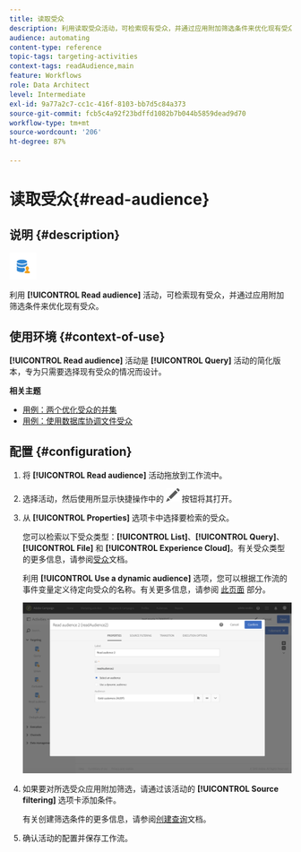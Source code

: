 ```yaml
---
title: 读取受众
description: 利用读取受众活动，可检索现有受众，并通过应用附加筛选条件来优化现有受众。
audience: automating
content-type: reference
topic-tags: targeting-activities
context-tags: readAudience,main
feature: Workflows
role: Data Architect
level: Intermediate
exl-id: 9a77a2c7-cc1c-416f-8103-bb7d5c84a373
source-git-commit: fcb5c4a92f23bdffd1082b7b044b5859dead9d70
workflow-type: tm+mt
source-wordcount: '206'
ht-degree: 87%

---
```


# 读取受众{#read-audience}

## 说明 {#description}

![](assets/prefill.png)

利用 **[!UICONTROL Read audience]** 活动，可检索现有受众，并通过应用附加筛选条件来优化现有受众。

## 使用环境 {#context-of-use}

**[!UICONTROL Read audience]** 活动是 **[!UICONTROL Query]** 活动的简化版本，专为只需要选择现有受众的情况而设计。

**相关主题**

* [用例：两个优化受众的并集](../../automating/using/union-on-two-refined-audiences.md)
* [用例：使用数据库协调文件受众](../../automating/using/reconcile-file-audience-with-database.md)

## 配置 {#configuration}

1. 将 **[!UICONTROL Read audience]** 活动拖放到工作流中。
1. 选择活动，然后使用所显示快捷操作中的 ![](assets/edit_darkgrey-24px.png) 按钮将其打开。
1. 从 **[!UICONTROL Properties]** 选项卡中选择要检索的受众。

   您可以检索以下受众类型：**[!UICONTROL List]**、**[!UICONTROL Query]**、**[!UICONTROL File]** 和 **[!UICONTROL Experience Cloud]**。有关受众类型的更多信息，请参阅[受众](../../audiences/using/about-audiences.md)文档。

   利用 **[!UICONTROL Use a dynamic audience]** 选项，您可以根据工作流的事件变量定义待定向受众的名称。有关更多信息，请参阅 [此页面](../../automating/using/customizing-workflow-external-parameters.md) 部分。

   ![](assets/readaudience_activity1.png)

1. 如果要对所选受众应用附加筛选，请通过该活动的 **[!UICONTROL Source filtering]** 选项卡添加条件。

   有关创建筛选条件的更多信息，请参阅[创建查询](../../automating/using/editing-queries.md#creating-queries)文档。

1. 确认活动的配置并保存工作流。
